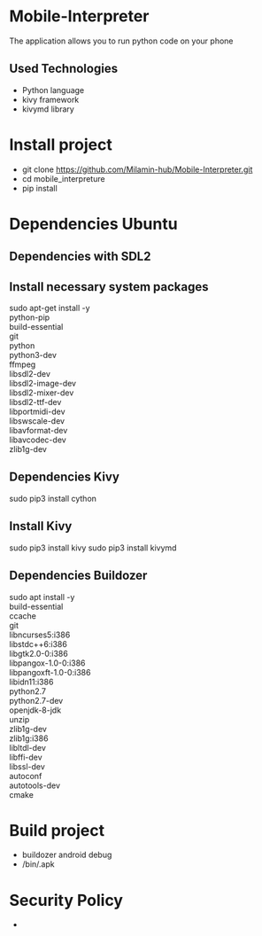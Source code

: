 # Mobile-Interpreter
The application allows you to run python code on your phone
## Used Technologies
- Python language
- kivy framework 
- kivymd library

# Install project
- git clone https://github.com/Milamin-hub/Mobile-Interpreter.git
- cd mobile_interpreture
- pip install 

# Dependencies Ubuntu

## Dependencies with SDL2
## Install necessary system packages
sudo apt-get install -y \
python-pip \
build-essential \
git \
python \
python3-dev \
ffmpeg \
libsdl2-dev \
libsdl2-image-dev \
libsdl2-mixer-dev \
libsdl2-ttf-dev \
libportmidi-dev \
libswscale-dev \
libavformat-dev \
libavcodec-dev \
zlib1g-dev

## Dependencies Kivy
sudo pip3 install cython

## Install Kivy
sudo pip3 install kivy
sudo pip3 install kivymd

## Dependencies Buildozer
sudo apt install -y \
build-essential \
ccache \
git \
libncurses5:i386 \
libstdc++6:i386 \
libgtk2.0-0:i386 \
libpangox-1.0-0:i386 \
libpangoxft-1.0-0:i386 \
libidn11:i386 \
python2.7 \
python2.7-dev \
openjdk-8-jdk \
unzip \
zlib1g-dev \
zlib1g:i386 \
libltdl-dev \
libffi-dev \
libssl-dev \
autoconf \
autotools-dev \
cmake

# Build project
- buildozer android debug
- /bin/.apk


# Security Policy
-

